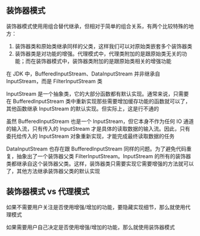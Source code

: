 ## 装饰器模式
装饰器模式使用用组合替代继承，但相对于简单的组合关系，有两个比较特殊的地方：
1. 装饰器类和原始类继承同样的父类，这样我们可以对原始类嵌套多个装饰器类
2. 装饰器类是对功能的增强。代理模式中，代理类附加的是跟原始类无关的功能；而在装饰器模式中，装饰器类附加的是跟原始类相关的增强功能


在 JDK 中，BufferedInputStream、DataInputStream 并非继承自 InputStream，而是 FilterInputStream 类

InputStream 是一个抽象类，它的大部分函数都有默认实现。通常来说，只需要在 BufferedInputStream 类中重新实现那些需要增加缓存功能的函数就可以了，其他函数继承 InputStream 的默认实现。但实际上，这是行不通的

虽然 BufferedInputStream 也是一个 InputStream，但它本身不作为任何 IO 通道的输入流，只有传入的 InputStream 才是具体的读取数据的输入流。因此，只有委托给传入的 InputStream 对象重新实现，才能完成最终读取数据的任务

DataInputStream 也存在跟 BufferedInputStream 同样的问题。为了避免代码重复，抽象出了一个装饰器父类 FilterInputStream。InputStream 的所有的装饰器类都继承自这个装饰器父类。这样，装饰器类只需要实现它需要增强的方法就可以了，其他方法继承装饰器父类的默认实现


## 装饰器模式 vs 代理模式
如果不需要用户关注是否使用增强/增加的功能，要隐藏实现细节，那么就使用代理模式

如果需要用户自己决定是否使用增强/增加的功能，那么就使用装饰器模式